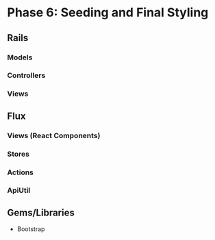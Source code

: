 # Phase 6: Seeding and Final Styling

## Rails
### Models

### Controllers

### Views

## Flux
### Views (React Components)

### Stores

### Actions

### ApiUtil

## Gems/Libraries
* Bootstrap
